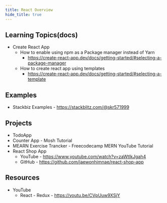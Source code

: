 ```yaml
---
title: React Overview
hide_title: true
---
```


## Learning Topics(docs)

- Create React App
  - How to enable using npm as a Package manager instead of Yarn
    - https://create-react-app.dev/docs/getting-started/#selecting-a-package-manager
  - How to create react app using templates
    - https://create-react-app.dev/docs/getting-started/#selecting-a-template

## Examples

- Stackbiz Examples - https://stackblitz.com/@skr571999

## Projects

- TodoApp
- Counter App - Mosh Tutorial
- MEARN Exercise Trancker - Freecodecamp MERN YouTube Tutorial
- React Shop App
  - YouTube - https://www.youtube.com/watch?v=zaWtIkJgah4
  - GitHub - https://github.com/jaewonhimnae/react-shop-app

## Resources

- YouTube
  - React - Redux - https://youtu.be/CVpUuw9XSjY
